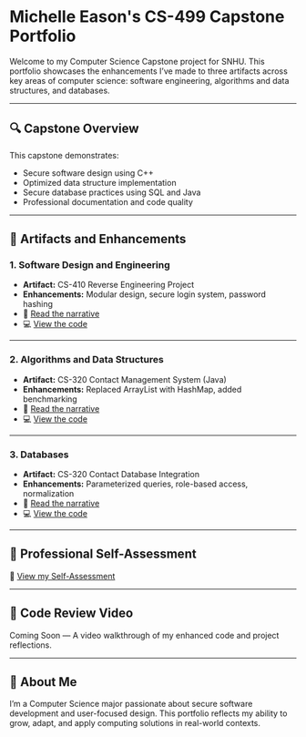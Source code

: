 # Michelle Eason's CS-499 Capstone Portfolio

Welcome to my Computer Science Capstone project for SNHU. This portfolio showcases the enhancements I’ve made to three artifacts across key areas of computer science: software engineering, algorithms and data structures, and databases.

---

## 🔍 Capstone Overview

This capstone demonstrates:
- Secure software design using C++
- Optimized data structure implementation
- Secure database practices using SQL and Java
- Professional documentation and code quality

---

## 📁 Artifacts and Enhancements

### 1. Software Design and Engineering
- **Artifact:** CS-410 Reverse Engineering Project
- **Enhancements:** Modular design, secure login system, password hashing
- 📄 [Read the narrative](narratives/software-design.md)  
- 💻 [View the code](artifacts/software-design)

---

### 2. Algorithms and Data Structures
- **Artifact:** CS-320 Contact Management System (Java)
- **Enhancements:** Replaced ArrayList with HashMap, added benchmarking
- 📄 [Read the narrative](narratives/algorithms.md)  
- 💻 [View the code](artifacts/algorithms-data-struct)

---

### 3. Databases
- **Artifact:** CS-320 Contact Database Integration
- **Enhancements:** Parameterized queries, role-based access, normalization
- 📄 [Read the narrative](narratives/database.md)  
- 💻 [View the code](artifacts/database-enhancement)

---

## 📝 Professional Self-Assessment

📄 [View my Self-Assessment](self-assessment.md)

---

## 🎥 Code Review Video

Coming Soon — A video walkthrough of my enhanced code and project reflections.

---

## 📌 About Me

I’m a Computer Science major passionate about secure software development and user-focused design. This portfolio reflects my ability to grow, adapt, and apply computing solutions in real-world contexts.
